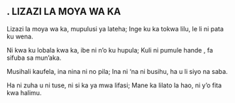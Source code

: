 ## . LIZAZI LA MOYA WA KA

Lizazi la moya wa ka, mupulusi ya lateha;
Inge ku ka tokwa lilu, le li ni pata ku wena.


Ni kwa ku lobala kwa ka, ibe ni n’o ku hupula;
Kuli ni pumule hande , fa sifuba sa mun’aka.


Musihali kaufela, ina nina ni no pila;
Ina ni ‘na ni busihu, ha u li siyo na saba.


Ha ni zuha u ni tuse, ni si ka ya mwa lifasi;
Mane ka lilato la hao, ni y’o fita kwa halimu.

